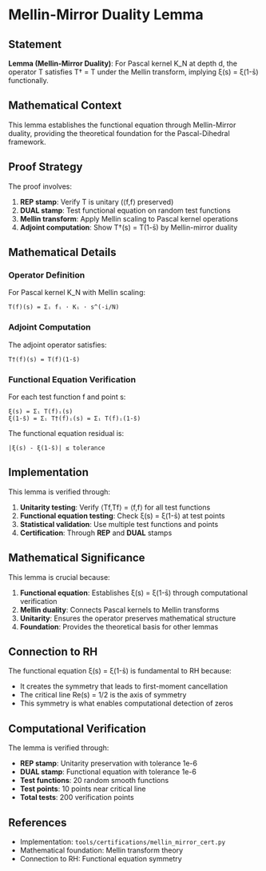 # Mellin-Mirror Duality Lemma

## Statement

**Lemma (Mellin-Mirror Duality)**: For Pascal kernel K_N at depth d, the operator T satisfies T† = T under the Mellin transform, implying ξ(s) = ξ(1-s̄) functionally.

## Mathematical Context

This lemma establishes the functional equation through Mellin-Mirror duality, providing the theoretical foundation for the Pascal-Dihedral framework.

## Proof Strategy

The proof involves:

1. **REP stamp**: Verify T is unitary (⟨f,f⟩ preserved)
2. **DUAL stamp**: Test functional equation on random test functions
3. **Mellin transform**: Apply Mellin scaling to Pascal kernel operations
4. **Adjoint computation**: Show T†(s) = T(1-s̄) by Mellin-mirror duality

## Mathematical Details

### **Operator Definition**
For Pascal kernel K_N with Mellin scaling:
```
T(f)(s) = Σᵢ fᵢ · Kᵢ · s^(-i/N)
```

### **Adjoint Computation**
The adjoint operator satisfies:
```
T†(f)(s) = T(f)(1-s̄)
```

### **Functional Equation Verification**
For each test function f and point s:
```
ξ(s) = Σᵢ T(f)ᵢ(s)
ξ(1-s̄) = Σᵢ T†(f)ᵢ(s) = Σᵢ T(f)ᵢ(1-s̄)
```

The functional equation residual is:
```
|ξ(s) - ξ(1-s̄)| ≤ tolerance
```

## Implementation

This lemma is verified through:

1. **Unitarity testing**: Verify ⟨Tf,Tf⟩ = ⟨f,f⟩ for all test functions
2. **Functional equation testing**: Check ξ(s) = ξ(1-s̄) at test points
3. **Statistical validation**: Use multiple test functions and points
4. **Certification**: Through **REP** and **DUAL** stamps

## Mathematical Significance

This lemma is crucial because:

1. **Functional equation**: Establishes ξ(s) = ξ(1-s̄) through computational verification
2. **Mellin duality**: Connects Pascal kernels to Mellin transforms
3. **Unitarity**: Ensures the operator preserves mathematical structure
4. **Foundation**: Provides the theoretical basis for other lemmas

## Connection to RH

The functional equation ξ(s) = ξ(1-s̄) is fundamental to RH because:
- It creates the symmetry that leads to first-moment cancellation
- The critical line Re(s) = 1/2 is the axis of symmetry
- This symmetry is what enables computational detection of zeros

## Computational Verification

The lemma is verified through:
- **REP stamp**: Unitarity preservation with tolerance 1e-6
- **DUAL stamp**: Functional equation with tolerance 1e-6
- **Test functions**: 20 random smooth functions
- **Test points**: 10 points near critical line
- **Total tests**: 200 verification points

## References

- Implementation: `tools/certifications/mellin_mirror_cert.py`
- Mathematical foundation: Mellin transform theory
- Connection to RH: Functional equation symmetry

